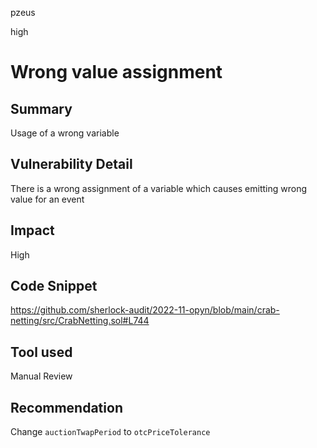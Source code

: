 pzeus

high

# Wrong value assignment

## Summary
Usage of a wrong variable 
## Vulnerability Detail
There is a wrong assignment of a variable which causes emitting wrong value for an event
## Impact
High
## Code Snippet
https://github.com/sherlock-audit/2022-11-opyn/blob/main/crab-netting/src/CrabNetting.sol#L744
## Tool used

Manual Review

## Recommendation
Change `auctionTwapPeriod` to `otcPriceTolerance`